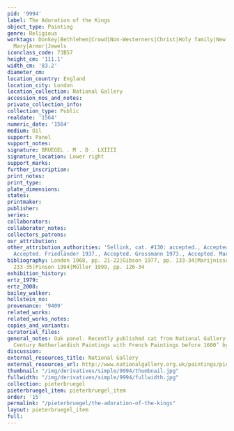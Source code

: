 ```yaml
---
pid: '9994'
label: The Adoration of the Kings
object_type: Painting
genre: Religious
worktags: Donkey|Bethlehem|Crowd|Non-Westerners|Christ|Holy family|New Testament|Virgin
  Mary|Armor|Jewels
iconclass_code: 73B57
height_cm: '111.1'
width_cm: '83.2'
diameter_cm:
location_country: England
location_city: London
location_collection: National Gallery
accession_nos_and_notes:
private_collection_info:
collection_type: Public
realdate: '1564'
numeric_date: '1564'
medium: Oil
support: Panel
support_notes:
signature: BRUEGEL . M . D . LXIIII
signature_location: Lower right
support_marks:
further_inscription:
print_notes:
print_type:
plate_dimensions:
states:
printmaker:
publisher:
series:
collaborators:
collaborator_notes:
collectors_patrons:
our_attribution:
other_attribution_authorities: 'Sellink, cat. #130: accepted., Accepted. Tolnay 1935.,
  Accepted. Friedländer 1937., Accepted. Grossmann 1973., Accepted. Marijnissen 1988.'
bibliography: London 1968, pp. 21-22|Gibson 1977, pp. 133-34|Marijnissen 1988, pp.
  233-35|Pinson 1994|Müller 1999, pp. 126-34
exhibition_history:
ertz_1979:
ertz_2008:
bailey_walker:
hollstein_no:
provenance: '9409'
related_works:
related_works_notes:
copies_and_variants:
curatorial_files:
general_notes: Oak panel. Recently published cat from National Gallery-- The Sixteenth
  Century Netherlandish Paintings with French Paintings before 1600’ by Lorne Campbell
discussion:
external_resources_title: National Gallery
external_resources_url: http://www.nationalgallery.org.uk/paintings/pieter-bruegel-the-elder-the-adoration-of-the-kings/*/key-facts
thumbnail: "/img/derivatives/simple/9994/thumbnail.jpg"
fullwidth: "/img/derivatives/simple/9994/fullwidth.jpg"
collection: pieterbruegel
pieterbruegel_item: pieterbruegel_item
order: '15'
permalink: "/pieterbruegel/the-adoration-of-the-kings"
layout: pieterbruegel_item
full:
---
```

